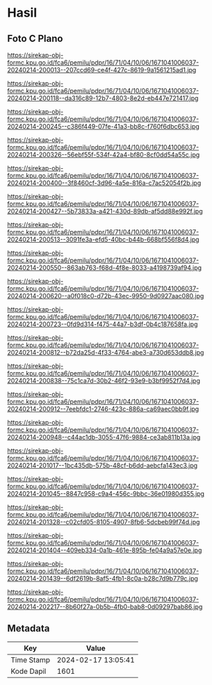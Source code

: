 # Hasil

## Foto C Plano

https://sirekap-obj-formc.kpu.go.id/fca6/pemilu/pdpr/16/71/04/10/06/1671041006037-20240214-200013--207ccd69-ce4f-427c-8619-9a1561215ad1.jpg

https://sirekap-obj-formc.kpu.go.id/fca6/pemilu/pdpr/16/71/04/10/06/1671041006037-20240214-200118--da316c89-12b7-4803-8e2d-eb447e721417.jpg

https://sirekap-obj-formc.kpu.go.id/fca6/pemilu/pdpr/16/71/04/10/06/1671041006037-20240214-200245--c386f449-07fe-41a3-bb8c-f760f6dbc653.jpg

https://sirekap-obj-formc.kpu.go.id/fca6/pemilu/pdpr/16/71/04/10/06/1671041006037-20240214-200326--56ebf55f-534f-42a4-bf80-8cf0dd54a55c.jpg

https://sirekap-obj-formc.kpu.go.id/fca6/pemilu/pdpr/16/71/04/10/06/1671041006037-20240214-200400--3f8460cf-3d96-4a5e-816a-c7ac52054f2b.jpg

https://sirekap-obj-formc.kpu.go.id/fca6/pemilu/pdpr/16/71/04/10/06/1671041006037-20240214-200427--5b73833a-a421-430d-89db-af5dd88e992f.jpg

https://sirekap-obj-formc.kpu.go.id/fca6/pemilu/pdpr/16/71/04/10/06/1671041006037-20240214-200513--3091fe3a-efd5-40bc-b44b-668bf556f8d4.jpg

https://sirekap-obj-formc.kpu.go.id/fca6/pemilu/pdpr/16/71/04/10/06/1671041006037-20240214-200550--863ab763-f68d-4f8e-8033-a4198739af94.jpg

https://sirekap-obj-formc.kpu.go.id/fca6/pemilu/pdpr/16/71/04/10/06/1671041006037-20240214-200620--a0f018c0-d72b-43ec-9950-9d0927aac080.jpg

https://sirekap-obj-formc.kpu.go.id/fca6/pemilu/pdpr/16/71/04/10/06/1671041006037-20240214-200723--0fd9d314-f475-44a7-b3df-0b4c187658fa.jpg

https://sirekap-obj-formc.kpu.go.id/fca6/pemilu/pdpr/16/71/04/10/06/1671041006037-20240214-200812--b72da25d-4f33-4764-abe3-a730d653ddb8.jpg

https://sirekap-obj-formc.kpu.go.id/fca6/pemilu/pdpr/16/71/04/10/06/1671041006037-20240214-200838--75c1ca7d-30b2-46f2-93e9-b3bf9952f7d4.jpg

https://sirekap-obj-formc.kpu.go.id/fca6/pemilu/pdpr/16/71/04/10/06/1671041006037-20240214-200912--7eebfdc1-2746-423c-886a-ca69aec0bb9f.jpg

https://sirekap-obj-formc.kpu.go.id/fca6/pemilu/pdpr/16/71/04/10/06/1671041006037-20240214-200948--c44ac1db-3055-47f6-9884-ce3ab811b13a.jpg

https://sirekap-obj-formc.kpu.go.id/fca6/pemilu/pdpr/16/71/04/10/06/1671041006037-20240214-201017--1bc435db-575b-48cf-b6dd-aebcfa143ec3.jpg

https://sirekap-obj-formc.kpu.go.id/fca6/pemilu/pdpr/16/71/04/10/06/1671041006037-20240214-201045--8847c958-c9a4-456c-9bbc-36e01980d355.jpg

https://sirekap-obj-formc.kpu.go.id/fca6/pemilu/pdpr/16/71/04/10/06/1671041006037-20240214-201328--c02cfd05-8105-4907-8fb6-5dcbeb99f74d.jpg

https://sirekap-obj-formc.kpu.go.id/fca6/pemilu/pdpr/16/71/04/10/06/1671041006037-20240214-201404--409eb334-0a1b-461e-895b-fe04a9a57e0e.jpg

https://sirekap-obj-formc.kpu.go.id/fca6/pemilu/pdpr/16/71/04/10/06/1671041006037-20240214-201439--6df2619b-8af5-4fb1-8c0a-b28c7d9b779c.jpg

https://sirekap-obj-formc.kpu.go.id/fca6/pemilu/pdpr/16/71/04/10/06/1671041006037-20240214-202217--8b60f27a-0b5b-4fb0-bab8-0d09297bab86.jpg


## Metadata

| Key        | Value               |
| ---------- | ------------------- |
| Time Stamp | 2024-02-17 13:05:41 |
| Kode Dapil | 1601                |



